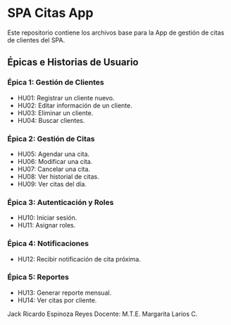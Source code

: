 # SPA Citas App
 
Este repositorio contiene los archivos base para la App de gestión de citas de clientes del SPA.
 
## Épicas e Historias de Usuario
 
### Épica 1: Gestión de Clientes
- HU01: Registrar un cliente nuevo.
- HU02: Editar información de un cliente.
- HU03: Eliminar un cliente.
- HU04: Buscar clientes.
 
### Épica 2: Gestión de Citas
- HU05: Agendar una cita.
- HU06: Modificar una cita.
- HU07: Cancelar una cita.
- HU08: Ver historial de citas.
- HU09: Ver citas del día.
 
### Épica 3: Autenticación y Roles
- HU10: Iniciar sesión.
- HU11: Asignar roles.
 
### Épica 4: Notificaciones
- HU12: Recibir notificación de cita próxima.
 
### Épica 5: Reportes
- HU13: Generar reporte mensual.
- HU14: Ver citas por cliente.

Jack Ricardo Espinoza Reyes 
Docente: M.T.E. Margarita Larios C.
 
